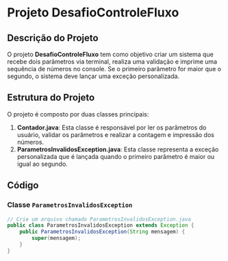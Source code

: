 # Projeto DesafioControleFluxo

## Descrição do Projeto

O projeto **DesafioControleFluxo** tem como objetivo criar um sistema que recebe dois parâmetros via terminal, realiza uma validação e imprime uma sequência de números no console. Se o primeiro parâmetro for maior que o segundo, o sistema deve lançar uma exceção personalizada.

## Estrutura do Projeto

O projeto é composto por duas classes principais:

1. **Contador.java**: Esta classe é responsável por ler os parâmetros do usuário, validar os parâmetros e realizar a contagem e impressão dos números.
2. **ParametrosInvalidosException.java**: Esta classe representa a exceção personalizada que é lançada quando o primeiro parâmetro é maior ou igual ao segundo.

## Código

### Classe `ParametrosInvalidosException`

```java
// Crie um arquivo chamado ParametrosInvalidosException.java
public class ParametrosInvalidosException extends Exception {
    public ParametrosInvalidosException(String mensagem) {
        super(mensagem);
    }
}
